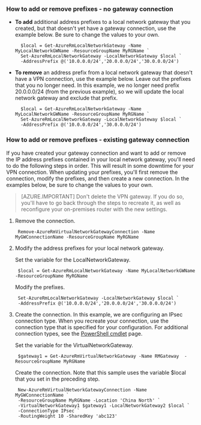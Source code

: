 ### <a name="noconnection"></a>How to add or remove prefixes - no gateway connection

- **To add** additional address prefixes to a local network gateway that you created, but that doesn't yet have a gateway connection, use the example below. Be sure to change the values to your own.

		$local = Get-AzureRmLocalNetworkGateway -Name MyLocalNetworkGWName -ResourceGroupName MyRGName `
		Set-AzureRmLocalNetworkGateway -LocalNetworkGateway $local `
		-AddressPrefix @('10.0.0.0/24','20.0.0.0/24','30.0.0.0/24')

- **To remove** an address prefix from a local network gateway that doesn't have a VPN connection, use the example below. Leave out the prefixes that you no longer need. In this example, we no longer need prefix 20.0.0.0/24 (from the previous example), so we will update the local network gateway and exclude that prefix.

		$local = Get-AzureRmLocalNetworkGateway -Name MyLocalNetworkGWName -ResourceGroupName MyRGName `
		Set-AzureRmLocalNetworkGateway -LocalNetworkGateway $local `
		-AddressPrefix @('10.0.0.0/24','30.0.0.0/24')

### <a name="withconnection"></a>How to add or remove prefixes - existing gateway connection

If you have created your gateway connection and want to add or remove the IP address prefixes contained in your local network gateway, you'll need to do the following steps in order. This will result in some downtime for your VPN connection. When updating your prefixes, you'll first remove the connection, modify the prefixes, and then create a new connection. In the examples below, be sure to change the values to your own.

>[AZURE.IMPORTANT] Don't delete the VPN gateway. If you do so, you'll have to go back through the steps to recreate it, as well as reconfigure your on-premises router with the new settings.
 
1. Remove the connection.

		Remove-AzureRmVirtualNetworkGatewayConnection -Name MyGWConnectionName -ResourceGroupName MyRGName

2. Modify the address prefixes for your local network gateway.

	Set the variable for the LocalNetworkGateway.

		$local = Get-AzureRmLocalNetworkGateway -Name MyLocalNetworkGWName -ResourceGroupName MyRGName

	Modify the prefixes.

		Set-AzureRmLocalNetworkGateway -LocalNetworkGateway $local `
		-AddressPrefix @('10.0.0.0/24','20.0.0.0/24','30.0.0.0/24')

4. Create the connection. In this example, we are configuring an IPsec connection type. When you recreate your connection, use the connection type that is specified for your configuration. For additional connection types, see the [PowerShell cmdlet](https://msdn.microsoft.com/zh-cn/library/mt603611.aspx) page.

 	Set the variable for the VirtualNetworkGateway.

		$gateway1 = Get-AzureRmVirtualNetworkGateway -Name RMGateway  -ResourceGroupName MyRGName

	Create the connection. Note that this sample uses the variable $local that you set in the preceding step.


		New-AzureRmVirtualNetworkGatewayConnection -Name MyGWConnectionName `
		-ResourceGroupName MyRGName -Location 'China North' `
		-VirtualNetworkGateway1 $gateway1 -LocalNetworkGateway2 $local `
		-ConnectionType IPsec `
		-RoutingWeight 10 -SharedKey 'abc123'

